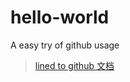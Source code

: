 # hello-world
A easy try of github usage

> [lined to github 文档](https://docs.github.com/zh/get-started/quickstart/hello-world)
